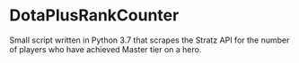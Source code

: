 # DotaPlusRankCounter

Small script written in Python 3.7 that scrapes the Stratz API for the number of players who have achieved Master tier on a hero.

